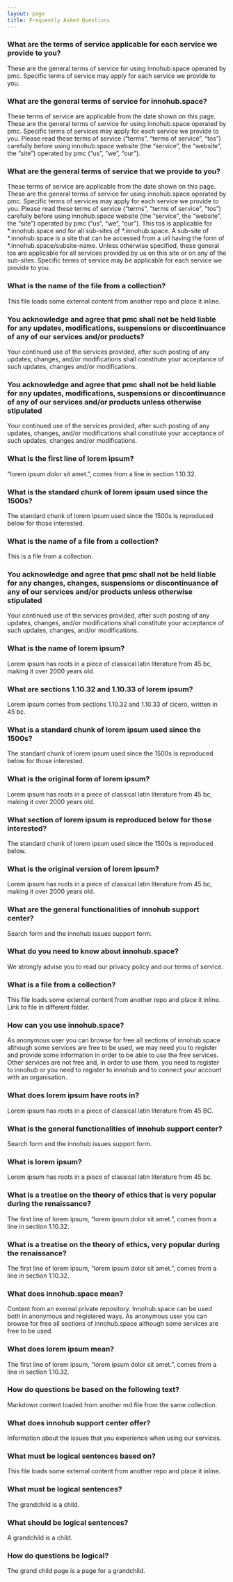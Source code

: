 ```yaml
---
layout: page
title: Frequently Asked Questions
---
```


### What are the terms of service applicable for each service we provide to you?

These are the general terms of service for using innohub.space operated by pmc. Specific terms of service may apply for each service we provide to you.

### What are the general terms of service for innohub.space?

These terms of service are applicable from the date shown on this page. These are the general terms of service for using innohub.space operated by pmc. Specific terms of services may apply for each service we provide to you. Please read these terms of service (“terms”, “terms of service”, “tos”) carefully before using innohub.space website (the “service”, the “website”, the “site”) operated by pmc (“us”, “we”, “our”).

### What are the general terms of service that we provide to you?

These terms of service are applicable from the date shown on this page. These are the general terms of service for using innohub.space operated by pmc. Specific terms of services may apply for each service we provide to you. Please read these terms of service (“terms”, “terms of service”, “tos”) carefully before using innohub.space website (the “service”, the “website”, the “site”) operated by pmc (“us”, “we”, “our”). This tos is applicable for *.innohub.space and for all sub-sites of *.innohub.space. A sub-site of *.innohub.space is a site that can be accessed from a url having the form of *.innohub.space/subsite-name. Unless otherwise specified, these general tos are applicable for all services provided by us on this site or on any of the sub-sites. Specific terms of service may be applicable for each service we provide to you.

### What is the name of the file from a collection?

This file loads some external content from another repo and place it inline.

### You acknowledge and agree that pmc shall not be held liable for any updates, modifications, suspensions or discontinuance of any of our services and/or products?

Your continued use of the services provided, after such posting of any updates, changes, and/or modifications shall constitute your acceptance of such updates, changes and/or modifications.

### You acknowledge and agree that pmc shall not be held liable for any updates, modifications, suspensions or discontinuance of any of our services and/or products unless otherwise stipulated

Your continued use of the services provided, after such posting of any updates, changes, and/or modifications shall constitute your acceptance of such updates, changes and/or modifications.

### What is the first line of lorem ipsum?

“lorem ipsum dolor sit amet.”, comes from a line in section 1.10.32.

### What is the standard chunk of lorem ipsum used since the 1500s?

The standard chunk of lorem ipsum used since the 1500s is reproduced below for those interested.

### What is the name of a file from a collection?

This is a file from a collection.

### You acknowledge and agree that pmc shall not be held liable for any changes, changes, suspensions or discontinuance of any of our services and/or products unless otherwise stipulated

Your continued use of the services provided, after such posting of any updates, changes, and/or modifications shall constitute your acceptance of such updates, changes, and/or modifications.

### What is the name of lorem ipsum?

Lorem ipsum has roots in a piece of classical latin literature from 45 bc, making it over 2000 years old.

### What are sections 1.10.32 and 1.10.33 of lorem ipsum?

Lorem ipsum comes from sections 1.10.32 and 1.10.33 of cicero, written in 45 bc.

### What is a standard chunk of lorem ipsum used since the 1500s?

The standard chunk of lorem ipsum used since the 1500s is reproduced below for those interested.

### What is the original form of lorem ipsum?

Lorem ipsum has roots in a piece of classical latin literature from 45 bc, making it over 2000 years old.

### What section of lorem ipsum is reproduced below for those interested?

The standard chunk of lorem ipsum used since the 1500s is reproduced below.

### What is the original version of lorem ipsum?

Lorem ipsum has roots in a piece of classical latin literature from 45 bc, making it over 2000 years old.

### What are the general functionalities of innohub support center?

Search form and the innohub issues support form.

### What do you need to know about innohub.space?

We strongly advise you to read our privacy policy and our terms of service.

### What is a file from a collection?

This file loads some external content from another repo and place it inline. Link to file in different folder.

### How can you use innohub.space?

As anonymous user you can browse for free all sections of innohub.space although some services are free to be used, we may need you to register and provide some information in order to be able to use the free services. Other services are not free and, in order to use them, you need to register to innohub or you need to register to innohub and to connect your account with an organisation.

### What does lorem ipsum have roots in?

Lorem ipsum has roots in a piece of classical latin literature from 45 BC.

### What is the general functionalities of innohub support center?

Search form and the innohub issues support form.

### What is lorem ipsum?

Lorem ipsum has roots in a piece of classical latin literature from 45 bc.

### What is a treatise on the theory of ethics that is very popular during the renaissance?

The first line of lorem ipsum, “lorem ipsum dolor sit amet.”, comes from a line in section 1.10.32.

### What is a treatise on the theory of ethics, very popular during the renaissance?

The first line of lorem ipsum, “lorem ipsum dolor sit amet.”, comes from a line in section 1.10.32.

### What does innohub.space mean?

Content from an exernal private repository. Innohub.space can be used both in anonymous and registered ways. As anonymous user you can browse for free all sections of innohub.space although some services are free to be used.

### What does lorem ipsum mean?

The first line of lorem ipsum, “lorem ipsum dolor sit amet.”, comes from a line in section 1.10.32.

### How do questions be based on the following text?

Markdown content loaded from another md file from the same collection.

### What does innohub support center offer?

Information about the issues that you experience when using our services.

### What must be logical sentences based on?

This file loads some external content from another repo and place it inline.

### What must be logical sentences?

The grandchild is a child.

### What should be logical sentences?

A grandchild is a child.

### How do questions be logical?

The grand child page is a page for a grandchild.

